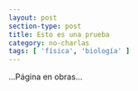 ```yaml
---
layout: post
section-type: post
title: Esto es una prueba
category: no-charlas
tags: [ 'física', 'biología' ]
---
```


...Página en obras...